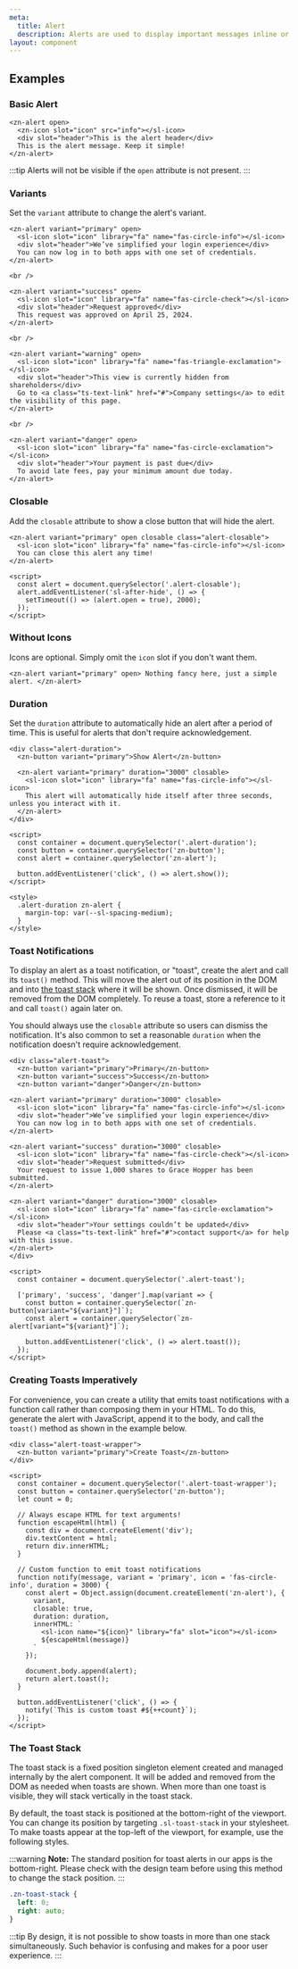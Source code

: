 ```yaml
---
meta:
  title: Alert
  description: Alerts are used to display important messages inline or as toast notifications.
layout: component
---
```


## Examples

### Basic Alert

```html:preview
<zn-alert open>
  <zn-icon slot="icon" src="info"></sl-icon>
  <div slot="header">This is the alert header</div>
  This is the alert message. Keep it simple!
</zn-alert>
```

:::tip
Alerts will not be visible if the `open` attribute is not present.
:::

### Variants

Set the `variant` attribute to change the alert's variant.

```html:preview
<zn-alert variant="primary" open>
  <sl-icon slot="icon" library="fa" name="fas-circle-info"></sl-icon>
  <div slot="header">We’ve simplified your login experience</div>
  You can now log in to both apps with one set of credentials.
</zn-alert>

<br />

<zn-alert variant="success" open>
  <sl-icon slot="icon" library="fa" name="fas-circle-check"></sl-icon>
  <div slot="header">Request approved</div>
  This request was approved on April 25, 2024.
</zn-alert>

<br />

<zn-alert variant="warning" open>
  <sl-icon slot="icon" library="fa" name="fas-triangle-exclamation"></sl-icon>
  <div slot="header">This view is currently hidden from shareholders</div>
  Go to <a class="ts-text-link" href="#">Company settings</a> to edit the visibility of this page.
</zn-alert>

<br />

<zn-alert variant="danger" open>
  <sl-icon slot="icon" library="fa" name="fas-circle-exclamation"></sl-icon>
  <div slot="header">Your payment is past due</div>
  To avoid late fees, pay your minimum amount due today.
</zn-alert>
```

### Closable

Add the `closable` attribute to show a close button that will hide the alert.

```html:preview
<zn-alert variant="primary" open closable class="alert-closable">
  <sl-icon slot="icon" library="fa" name="fas-circle-info"></sl-icon>
  You can close this alert any time!
</zn-alert>

<script>
  const alert = document.querySelector('.alert-closable');
  alert.addEventListener('sl-after-hide', () => {
    setTimeout(() => (alert.open = true), 2000);
  });
</script>
```

### Without Icons

Icons are optional. Simply omit the `icon` slot if you don't want them.

```html:preview
<zn-alert variant="primary" open> Nothing fancy here, just a simple alert. </zn-alert>
```

### Duration

Set the `duration` attribute to automatically hide an alert after a period of time. This is useful for alerts that don't
require acknowledgement.

```html:preview
<div class="alert-duration">
  <zn-button variant="primary">Show Alert</zn-button>

  <zn-alert variant="primary" duration="3000" closable>
    <sl-icon slot="icon" library="fa" name="fas-circle-info"></sl-icon>
    This alert will automatically hide itself after three seconds, unless you interact with it.
  </zn-alert>
</div>

<script>
  const container = document.querySelector('.alert-duration');
  const button = container.querySelector('zn-button');
  const alert = container.querySelector('zn-alert');

  button.addEventListener('click', () => alert.show());
</script>

<style>
  .alert-duration zn-alert {
    margin-top: var(--sl-spacing-medium);
  }
</style>
```

### Toast Notifications

To display an alert as a toast notification, or "toast", create the alert and call its `toast()` method. This will move
the alert out of its position in the DOM and into [the toast stack](#the-toast-stack) where it will be shown. Once
dismissed, it will be removed from the DOM completely. To reuse a toast, store a reference to it and call `toast()`
again later on.

You should always use the `closable` attribute so users can dismiss the notification. It's also common to set a
reasonable `duration` when the notification doesn't require acknowledgement.

```html:preview
<div class="alert-toast">
  <zn-button variant="primary">Primary</zn-button>
  <zn-button variant="success">Success</zn-button>
  <zn-button variant="danger">Danger</zn-button>

<zn-alert variant="primary" duration="3000" closable>
  <sl-icon slot="icon" library="fa" name="fas-circle-info"></sl-icon>
  <div slot="header">We’ve simplified your login experience</div>
  You can now log in to both apps with one set of credentials.
</zn-alert>

<zn-alert variant="success" duration="3000" closable>
  <sl-icon slot="icon" library="fa" name="fas-circle-check"></sl-icon>
  <div slot="header">Request submitted</div>
  Your request to issue 1,000 shares to Grace Hopper has been submitted.
</zn-alert>

<zn-alert variant="danger" duration="3000" closable>
  <sl-icon slot="icon" library="fa" name="fas-circle-exclamation"></sl-icon>
  <div slot="header">Your settings couldn’t be updated</div>
  Please <a class="ts-text-link" href="#">contact support</a> for help with this issue.
</zn-alert>
</div>

<script>
  const container = document.querySelector('.alert-toast');

  ['primary', 'success', 'danger'].map(variant => {
    const button = container.querySelector(`zn-button[variant="${variant}"]`);
    const alert = container.querySelector(`zn-alert[variant="${variant}"]`);

    button.addEventListener('click', () => alert.toast());
  });
</script>
```

### Creating Toasts Imperatively

For convenience, you can create a utility that emits toast notifications with a function call rather than composing them
in your HTML. To do this, generate the alert with JavaScript, append it to the body, and call the `toast()` method as
shown in the example below.

```html:preview
<div class="alert-toast-wrapper">
  <zn-button variant="primary">Create Toast</zn-button>
</div>

<script>
  const container = document.querySelector('.alert-toast-wrapper');
  const button = container.querySelector('zn-button');
  let count = 0;

  // Always escape HTML for text arguments!
  function escapeHtml(html) {
    const div = document.createElement('div');
    div.textContent = html;
    return div.innerHTML;
  }

  // Custom function to emit toast notifications
  function notify(message, variant = 'primary', icon = 'fas-circle-info', duration = 3000) {
    const alert = Object.assign(document.createElement('zn-alert'), {
      variant,
      closable: true,
      duration: duration,
      innerHTML: `
        <sl-icon name="${icon}" library="fa" slot="icon"></sl-icon>
        ${escapeHtml(message)}
      `
    });

    document.body.append(alert);
    return alert.toast();
  }

  button.addEventListener('click', () => {
    notify(`This is custom toast #${++count}`);
  });
</script>
```

### The Toast Stack

The toast stack is a fixed position singleton element created and managed internally by the alert component. It will be
added and removed from the DOM as needed when toasts are shown. When more than one toast is visible, they will stack
vertically in the toast stack.

By default, the toast stack is positioned at the bottom-right of the viewport. You can change its position by targeting
`.sl-toast-stack` in your stylesheet. To make toasts appear at the top-left of the viewport, for example, use the
following styles.

:::warning
**Note:** The standard position for toast alerts in our apps is the bottom-right. Please check with the design team
before using this method to change the stack position.
:::

```css
.zn-toast-stack {
  left: 0;
  right: auto;
}
```

:::tip
By design, it is not possible to show toasts in more than one stack simultaneously. Such behavior is confusing and makes
for a poor user experience.
:::